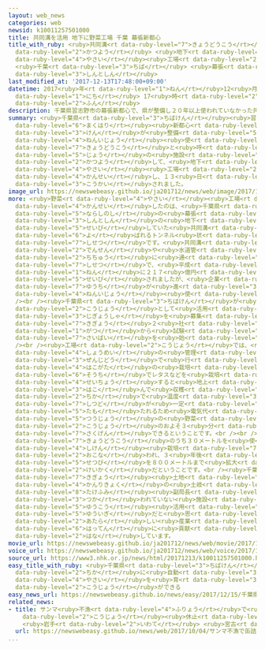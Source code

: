 ```yaml
---
layout: web_news
categories: web
newsid: k10011257501000
title: 共同溝を活用 地下に野菜工場 千葉 幕張新都心
title_with_ruby: <ruby>共同溝<rt data-ruby-level="7">きょうどうこう</rt></ruby>を<ruby>活用<rt
  data-ruby-level="2">かつよう</rt></ruby> <ruby>地下<rt data-ruby-level="2">ちか</rt></ruby>に<ruby>野菜<rt
  data-ruby-level="4">やさい</rt></ruby><ruby>工場<rt data-ruby-level="2">こうじょう</rt></ruby>
  <ruby>千葉<rt data-ruby-level="3">ちば</rt></ruby> <ruby>幕張<rt data-ruby-level="6">まくはり</rt></ruby><ruby>新都心<rt
  data-ruby-level="3">しんとしん</rt></ruby>
last_modified_at: '2017-12-13T17:48:00+09:00'
datetime: 2017<ruby>年<rt data-ruby-level="1">ねん</rt></ruby>12<ruby>月<rt data-ruby-level="1">がつ</rt></ruby>13<ruby>日<rt
  data-ruby-level="1">にち</rt></ruby> 17<ruby>時<rt data-ruby-level="2">じ</rt></ruby>48<ruby>分<rt
  data-ruby-level="2">ふん</rt></ruby>
description: 千葉県習志野市の幕張新都心で、県が整備し２０年以上使われていなかった共同溝と呼ばれるトンネル状の施設を活用して、地下に野菜工場が完成し、１３日、公開されました。
summary: <ruby>千葉県<rt data-ruby-level="3">ちばけん</rt></ruby><ruby>習志野市<rt data-ruby-level="5">ならしのし</rt></ruby>の<ruby>幕張<rt
  data-ruby-level="6">まくはり</rt></ruby><ruby>新都心<rt data-ruby-level="3">しんとしん</rt></ruby>で、<ruby>県<rt
  data-ruby-level="3">けん</rt></ruby>が<ruby>整備<rt data-ruby-level="5">せいび</rt></ruby>し２０<ruby>年以上<rt
  data-ruby-level="4">ねんいじょう</rt></ruby><ruby>使<rt data-ruby-level="3">つか</rt></ruby>われていなかった<ruby>共同溝<rt
  data-ruby-level="7">きょうどうこう</rt></ruby>と<ruby>呼<rt data-ruby-level="6">よ</rt></ruby>ばれるトンネル<ruby>状<rt
  data-ruby-level="5">じょう</rt></ruby>の<ruby>施設<rt data-ruby-level="7">しせつ</rt></ruby>を<ruby>活用<rt
  data-ruby-level="2">かつよう</rt></ruby>して、<ruby>地下<rt data-ruby-level="2">ちか</rt></ruby>に<ruby>野菜<rt
  data-ruby-level="4">やさい</rt></ruby><ruby>工場<rt data-ruby-level="2">こうじょう</rt></ruby>が<ruby>完成<rt
  data-ruby-level="4">かんせい</rt></ruby>し、１３<ruby>日<rt data-ruby-level="1">にち</rt></ruby>、<ruby>公開<rt
  data-ruby-level="3">こうかい</rt></ruby>されました。
image_url: https://newswebeasy.github.io/ja201712/news/web/image/2017/12/13/K10011257501_1712131858_1712131902_01_03.jpg
more: <ruby>野菜<rt data-ruby-level="4">やさい</rt></ruby><ruby>工場<rt data-ruby-level="2">こうじょう</rt></ruby>が<ruby>完成<rt
  data-ruby-level="4">かんせい</rt></ruby>したのは、<ruby>千葉県<rt data-ruby-level="3">ちばけん</rt></ruby>が<ruby>習志野市<rt
  data-ruby-level="5">ならしのし</rt></ruby>の<ruby>幕張<rt data-ruby-level="6">まくはり</rt></ruby><ruby>新都心<rt
  data-ruby-level="3">しんとしん</rt></ruby>の<ruby>地下<rt data-ruby-level="2">ちか</rt></ruby>１０メートルに<ruby>整備<rt
  data-ruby-level="5">せいび</rt></ruby>していた<ruby>共同溝<rt data-ruby-level="7">きょうどうこう</rt></ruby>と<ruby>呼<rt
  data-ruby-level="6">よ</rt></ruby>ばれるトンネル<ruby>状<rt data-ruby-level="5">じょう</rt></ruby>の<ruby>施設<rt
  data-ruby-level="7">しせつ</rt></ruby>です。<ruby>共同溝<rt data-ruby-level="7">きょうどうこう</rt></ruby>は、<ruby>電線<rt
  data-ruby-level="2">でんせん</rt></ruby>や<ruby>水道管<rt data-ruby-level="4">すいどうかん</rt></ruby>などをまとめて<ruby>地中<rt
  data-ruby-level="2">ちちゅう</rt></ruby>に<ruby>通<rt data-ruby-level="2">とお</rt></ruby>すための<ruby>施設<rt
  data-ruby-level="7">しせつ</rt></ruby>で、<ruby>平成<rt data-ruby-level="4">へいせい</rt></ruby>７<ruby>年<rt
  data-ruby-level="1">ねん</rt></ruby>に２１７<ruby>億円<rt data-ruby-level="4">おくえん</rt></ruby>をかけて３．１キロが<ruby>整備<rt
  data-ruby-level="5">せいび</rt></ruby>されましたが、<ruby>企業<rt data-ruby-level="7">きぎょう</rt></ruby><ruby>誘致<rt
  data-ruby-level="7">ゆうち</rt></ruby>が<ruby>進<rt data-ruby-level="3">すす</rt></ruby>まず、このうち１．３キロが２０<ruby>年以上<rt
  data-ruby-level="4">ねんいじょう</rt></ruby><ruby>使<rt data-ruby-level="3">つか</rt></ruby>われていませんでした。<br
  /><br /><ruby>千葉県<rt data-ruby-level="3">ちばけん</rt></ruby>が<ruby>野菜<rt data-ruby-level="4">やさい</rt></ruby><ruby>工場<rt
  data-ruby-level="2">こうじょう</rt></ruby>として<ruby>活用<rt data-ruby-level="2">かつよう</rt></ruby>する<ruby>事業者<rt
  data-ruby-level="3">じぎょうしゃ</rt></ruby>を<ruby>募集<rt data-ruby-level="7">ぼしゅう</rt></ruby>し、<ruby>企業<rt
  data-ruby-level="7">きぎょう</rt></ruby>２<ruby>社<rt data-ruby-level="2">しゃ</rt></ruby>がことし１０<ruby>月<rt
  data-ruby-level="1">がつ</rt></ruby>から<ruby>試験<rt data-ruby-level="4">しけん</rt></ruby><ruby>栽培<rt
  data-ruby-level="7">さいばい</rt></ruby>を<ruby>始<rt data-ruby-level="3">はじ</rt></ruby>めました。<br
  /><br /><ruby>工場<rt data-ruby-level="2">こうじょう</rt></ruby>では、<ruby>水<rt data-ruby-level="1">みず</rt></ruby>やりや<ruby>照明<rt
  data-ruby-level="4">しょうめい</rt></ruby>の<ruby>管理<rt data-ruby-level="4">かんり</rt></ruby>を<ruby>全自動<rt
  data-ruby-level="3">ぜんじどう</rt></ruby>で<ruby>行<rt data-ruby-level="2">おこな</rt></ruby>う<ruby>箱型<rt
  data-ruby-level="4">はこがた</rt></ruby>の<ruby>栽培<rt data-ruby-level="7">さいばい</rt></ruby><ruby>装置<rt
  data-ruby-level="6">そうち</rt></ruby>でレタスなどを<ruby>栽培<rt data-ruby-level="7">さいばい</rt></ruby>し、<ruby>成長<rt
  data-ruby-level="4">せいちょう</rt></ruby>すると<ruby>地上<rt data-ruby-level="2">ちじょう</rt></ruby>に<ruby>運<rt
  data-ruby-level="3">はこ</rt></ruby>んで<ruby>収穫<rt data-ruby-level="7">しゅうかく</rt></ruby>します。<ruby>地下<rt
  data-ruby-level="2">ちか</rt></ruby>で<ruby>温度<rt data-ruby-level="3">おんど</rt></ruby>や<ruby>湿度<rt
  data-ruby-level="7">しつど</rt></ruby>が<ruby>一定<rt data-ruby-level="3">いってい</rt></ruby>に<ruby>保<rt
  data-ruby-level="5">たも</rt></ruby>たれるため<ruby>電気代<rt data-ruby-level="3">でんきだい</rt></ruby>は<ruby>通常<rt
  data-ruby-level="5">つうじょう</rt></ruby>の<ruby>野菜<rt data-ruby-level="4">やさい</rt></ruby><ruby>工場<rt
  data-ruby-level="2">こうじょう</rt></ruby>のおよそ３<ruby>分<rt data-ruby-level="2">ふん</rt></ruby>の１にまで<ruby>削減<rt
  data-ruby-level="7">さくげん</rt></ruby>できるということです。<br /><br /><ruby>今回<rt data-ruby-level="2">こんかい</rt></ruby>は<ruby>共同溝<rt
  data-ruby-level="7">きょうどうこう</rt></ruby>のうち３０メートルを<ruby>使<rt data-ruby-level="3">つか</rt></ruby>った<ruby>試験<rt
  data-ruby-level="4">しけん</rt></ruby><ruby>栽培<rt data-ruby-level="7">さいばい</rt></ruby>が<ruby>行<rt
  data-ruby-level="2">おこな</rt></ruby>われ、３<ruby>年後<rt data-ruby-level="2">ねんご</rt></ruby>には<ruby>設備<rt
  data-ruby-level="5">せつび</rt></ruby>を８００メートルまで<ruby>拡大<rt data-ruby-level="6">かくだい</rt></ruby>する<ruby>計画<rt
  data-ruby-level="2">けいかく</rt></ruby>だということです。<br /><ruby>千葉県<rt data-ruby-level="3">ちばけん</rt></ruby><ruby>企業<rt
  data-ruby-level="7">きぎょう</rt></ruby><ruby>土地<rt data-ruby-level="2">とち</rt></ruby><ruby>管理局<rt
  data-ruby-level="4">かんりきょく</rt></ruby>の<ruby>土岐<rt data-ruby-level="7">とき</rt></ruby><ruby>健文<rt
  data-ruby-level="8">たけふみ</rt></ruby><ruby>副局長<rt data-ruby-level="4">ふくきょくちょう</rt></ruby>は「<ruby>使<rt
  data-ruby-level="3">つか</rt></ruby>われていない<ruby>施設<rt data-ruby-level="7">しせつ</rt></ruby>を<ruby>有効<rt
  data-ruby-level="5">ゆうこう</rt></ruby><ruby>活用<rt data-ruby-level="2">かつよう</rt></ruby>できるのは<ruby>有意義<rt
  data-ruby-level="5">ゆういぎ</rt></ruby>だと<ruby>思<rt data-ruby-level="2">おも</rt></ruby>う。<ruby>新<rt
  data-ruby-level="2">あたら</rt></ruby>しい<ruby>産業<rt data-ruby-level="4">さんぎょう</rt></ruby>の<ruby>発展<rt
  data-ruby-level="6">はってん</rt></ruby>に<ruby>貢献<rt data-ruby-level="7">こうけん</rt></ruby>していきたい」と<ruby>話<rt
  data-ruby-level="2">はな</rt></ruby>しています。
movie_url: https://newswebeasy.github.io/ja201712/news/web/movie/2017/12/13/k10011257501_201712131858_201712131901.mp4
voice_url: https://newswebeasy.github.io/ja201712/news/web/voice/2017/12/13/k10011257501_201712131858_201712131901.mp3
source_url: https://www3.nhk.or.jp/news/html/20171213/k10011257501000.html
easy_title_with_ruby: <ruby>千葉県<rt data-ruby-level="3">ちばけん</rt></ruby> <ruby>地下<rt
  data-ruby-level="2">ちか</rt></ruby>に<ruby>自動<rt data-ruby-level="3">じどう</rt></ruby>で<ruby>野菜<rt
  data-ruby-level="4">やさい</rt></ruby>を<ruby>育<rt data-ruby-level="3">そだ</rt></ruby>てる<ruby>工場<rt
  data-ruby-level="2">こうじょう</rt></ruby>ができる
easy_news_url: https://newswebeasy.github.io/news/easy/2017/12/15/千葉県-地下に自動で野菜を育てる工場ができる
related_news:
- title: サンマ<ruby>不漁<rt data-ruby-level="4">ふりょう</rt></ruby>で<ruby>缶詰<rt data-ruby-level="7">かんづめ</rt></ruby><ruby>工場<rt
    data-ruby-level="2">こうじょう</rt></ruby><ruby>休止<rt data-ruby-level="2">きゅうし</rt></ruby>へ
    <ruby>岩手<rt data-ruby-level="2">いわて</rt></ruby> <ruby>宮古<rt data-ruby-level="3">みやこ</rt></ruby>
  url: https://newswebeasy.github.io/news/web/2017/10/04/サンマ不漁で缶詰工場休止へ-岩手-宮古
...
```

